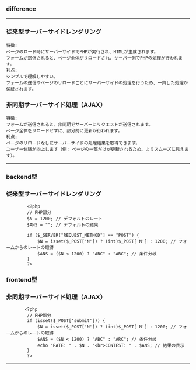 
### difference


---
### 従来型サーバーサイドレンダリング
```
特徴:
ページのロード時にサーバーサイドでPHPが実行され、HTMLが生成されます。
フォームが送信されると、ページ全体がリロードされ、サーバー側でPHPの処理が行われます。
利点:
シンプルで理解しやすい。
フォームの送信やページのリロードごとにサーバーサイドの処理を行うため、一貫した処理が保証されます。
```
### 非同期サーバーサイド処理（AJAX）
```
特徴:
フォームが送信されると、非同期でサーバーにリクエストが送信されます。
ページ全体をリロードせずに、部分的に更新が行われます。
利点:
ページのリロードなしにサーバーサイドの処理結果を取得できます。
ユーザー体験が向上します（例: ページの一部だけが更新されるため、よりスムーズに見えます）。
```
---
### backend型
### 従来型サーバーサイドレンダリング
```
        <?php
        // PHP部分
        $N = 1200; // デフォルトのレート
        $ANS = ""; // デフォルトの結果
        
        if ($_SERVER["REQUEST_METHOD"] == "POST") {
            $N = isset($_POST['N']) ? (int)$_POST['N'] : 1200; // フォームからのレートの取得
            $ANS = ($N < 1200) ? "ABC" : "ARC"; // 条件分岐
        }
        ?>
```
### frontend型
### 非同期サーバーサイド処理（AJAX）
```
       <?php
        // PHP部分
        if (isset($_POST['submit'])) {
            $N = isset($_POST['N']) ? (int)$_POST['N'] : 1200; // フォームからのレートの取得
            $ANS = ($N < 1200) ? "ABC" : "ARC"; // 条件分岐
            echo "RATE: " . $N . "<br>CONTEST: " . $ANS; // 結果の表示
        }
        ?>
```
---
